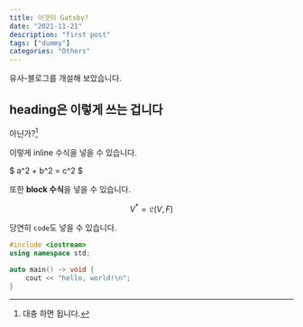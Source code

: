 ```yaml
---
title: 이것이 Gatsby?
date: "2021-11-21"
description: "first post"
tags: ["dummy"]
categories: "Others"
---
```


유사-블로그를 개설해 보았습니다.

## heading은 이렇게 쓰는 겁니다

아닌가?[^lnbreak]

[^lnbreak]: 대충 하면 됩니다.

이렇게 inline 수식을 넣을 수 있습니다.

$ a^2 + b^2 = c^2 $

또한 **block 수식**을 넣을 수 있습니다.

$$
V^* = \mathfrak{L}(V,F)
$$

당연히 `code`도 넣을 수 있습니다.

```cpp
#include <iostream>
using namespace std;

auto main() -> void {
    cout << "hello, world!\n";
}
```
